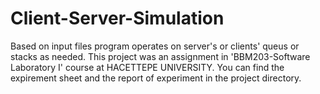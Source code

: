 # Client-Server-Simulation
Based on input files program operates on server's or clients' queus or stacks as needed.
This project was an assignment in 'BBM203-Software Laboratory I' course at HACETTEPE UNIVERSITY. 
You can find the expirement sheet and the report of experiment in the project directory.
